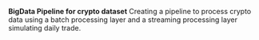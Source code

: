 **BigData Pipeline for crypto dataset**
Creating a pipeline to process crypto data using a batch processing layer and a streaming processing layer simulating daily trade.
